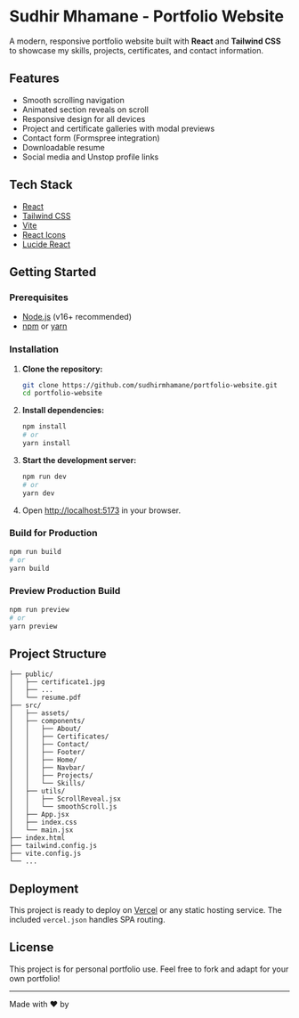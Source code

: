 # Sudhir Mhamane - Portfolio Website

A modern, responsive portfolio website built with **React** and **Tailwind CSS** to showcase my skills, projects, certificates, and contact information.

## Features

- Smooth scrolling navigation
- Animated section reveals on scroll
- Responsive design for all devices
- Project and certificate galleries with modal previews
- Contact form (Formspree integration)
- Downloadable resume
- Social media and Unstop profile links

## Tech Stack

- [React](https://react.dev/)
- [Tailwind CSS](https://tailwindcss.com/)
- [Vite](https://vitejs.dev/)
- [React Icons](https://react-icons.github.io/react-icons/)
- [Lucide React](https://lucide.dev/)

## Getting Started

### Prerequisites

- [Node.js](https://nodejs.org/) (v16+ recommended)
- [npm](https://www.npmjs.com/) or [yarn](https://yarnpkg.com/)

### Installation

1. **Clone the repository:**
   ```sh
   git clone https://github.com/sudhirmhamane/portfolio-website.git
   cd portfolio-website
   ```

2. **Install dependencies:**
   ```sh
   npm install
   # or
   yarn install
   ```

3. **Start the development server:**
   ```sh
   npm run dev
   # or
   yarn dev
   ```

4. Open [http://localhost:5173](http://localhost:5173) in your browser.

### Build for Production

```sh
npm run build
# or
yarn build
```

### Preview Production Build

```sh
npm run preview
# or
yarn preview
```

## Project Structure

```
├── public/
│   ├── certificate1.jpg
│   ├── ...
│   └── resume.pdf
├── src/
│   ├── assets/
│   ├── components/
│   │   ├── About/
│   │   ├── Certificates/
│   │   ├── Contact/
│   │   ├── Footer/
│   │   ├── Home/
│   │   ├── Navbar/
│   │   ├── Projects/
│   │   └── Skills/
│   ├── utils/
│   │   ├── ScrollReveal.jsx
│   │   └── smoothScroll.js
│   ├── App.jsx
│   ├── index.css
│   └── main.jsx
├── index.html
├── tailwind.config.js
├── vite.config.js
└── ...
```

## Deployment

This project is ready to deploy on [Vercel](https://vercel.com/) or any static hosting service. The included `vercel.json` handles SPA routing.

## License

This project is for personal portfolio use. Feel free to fork and adapt for your own portfolio!

---

Made with ❤️ by